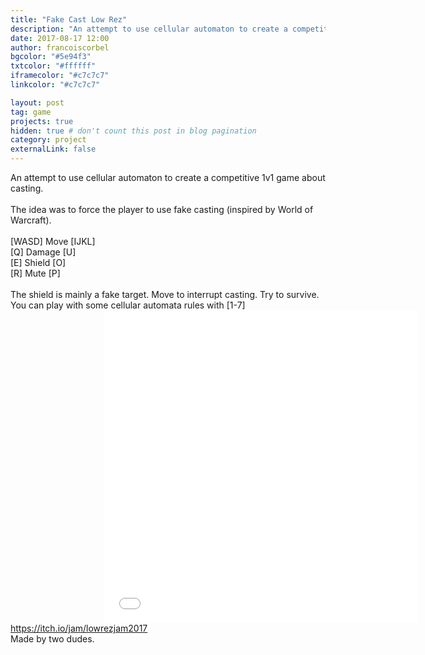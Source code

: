 ```yaml
---
title: "Fake Cast Low Rez"
description: "An attempt to use cellular automaton to create a competitive 1v1 game about casting."
date: 2017-08-17 12:00
author: francoiscorbel
bgcolor: "#5e94f3"
txtcolor: "#ffffff"
iframecolor: "#c7c7c7"
linkcolor: "#c7c7c7"

layout: post
tag: game
projects: true
hidden: true # don't count this post in blog pagination
category: project
externalLink: false
---
```

<div class="text">
An attempt to use cellular automaton to create a competitive 1v1 game about casting.<br><br>
The idea was to force the player to use fake casting (inspired by World of Warcraft).<br>
<br>
[WASD] Move [IJKL]<br>
[Q] Damage [U]<br>
[E] Shield [O]<br>
[R] Mute [P]<br>
<br>
The shield is mainly a fake target. Move to interrupt casting. Try to survive.<br>
You can play with some cellular automata rules with [1-7]<br>
</div>
<div class="unity">
    <div data-height="500" class="game_frame" style="height: 500px;width: 500px;" data-width="500 position:relative">
        <iframe style="margin-left:150px;" msallowfullscreen="true" width="100%" mozallowfullscreen="true" frameborder="0" src="//v6p9d9t4.ssl.hwcdn.net/html/568550/FakeCastLowResWebGL/index.html" scrolling="no" allowtransparency="true" allowfullscreen="true" height="100%" webkitallowfullscreen="true"></iframe>
    </div>
</div>
<a href="https://itch.io/jam/lowrezjam2017">https://itch.io/jam/lowrezjam2017</a><br>
<div class="text">Made by two dudes.</div>
